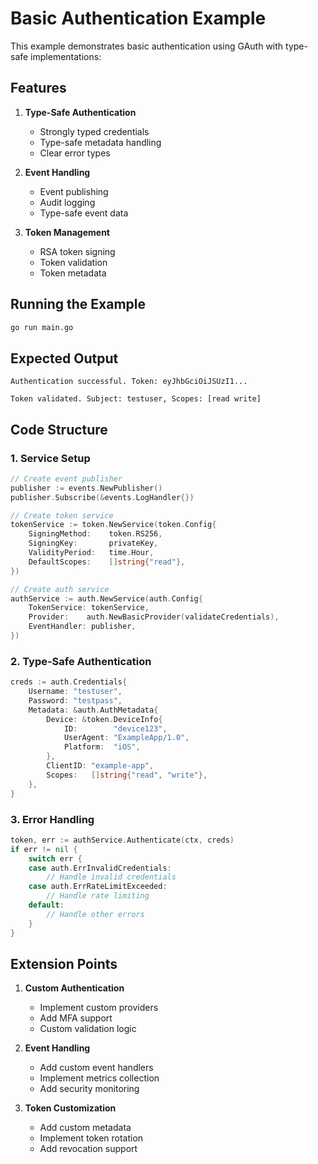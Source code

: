 # Basic Authentication Example

This example demonstrates basic authentication using GAuth with type-safe implementations:

## Features

1. **Type-Safe Authentication**
   - Strongly typed credentials
   - Type-safe metadata handling
   - Clear error types

2. **Event Handling**
   - Event publishing
   - Audit logging
   - Type-safe event data

3. **Token Management**
   - RSA token signing
   - Token validation
   - Token metadata

## Running the Example

```bash
go run main.go
```

## Expected Output

```
Authentication successful. Token: eyJhbGciOiJSUzI1...

Token validated. Subject: testuser, Scopes: [read write]
```

## Code Structure

### 1. Service Setup

```go
// Create event publisher
publisher := events.NewPublisher()
publisher.Subscribe(&events.LogHandler{})

// Create token service
tokenService := token.NewService(token.Config{
    SigningMethod:    token.RS256,
    SigningKey:       privateKey,
    ValidityPeriod:   time.Hour,
    DefaultScopes:    []string{"read"},
})

// Create auth service
authService := auth.NewService(auth.Config{
    TokenService: tokenService,
    Provider:    auth.NewBasicProvider(validateCredentials),
    EventHandler: publisher,
})
```

### 2. Type-Safe Authentication

```go
creds := auth.Credentials{
    Username: "testuser",
    Password: "testpass",
    Metadata: &auth.AuthMetadata{
        Device: &token.DeviceInfo{
            ID:        "device123",
            UserAgent: "ExampleApp/1.0",
            Platform:  "iOS",
        },
        ClientID: "example-app",
        Scopes:   []string{"read", "write"},
    },
}
```

### 3. Error Handling

```go
token, err := authService.Authenticate(ctx, creds)
if err != nil {
    switch err {
    case auth.ErrInvalidCredentials:
        // Handle invalid credentials
    case auth.ErrRateLimitExceeded:
        // Handle rate limiting
    default:
        // Handle other errors
    }
}
```

## Extension Points

1. **Custom Authentication**
   - Implement custom providers
   - Add MFA support
   - Custom validation logic

2. **Event Handling**
   - Add custom event handlers
   - Implement metrics collection
   - Add security monitoring

3. **Token Customization**
   - Add custom metadata
   - Implement token rotation
   - Add revocation support